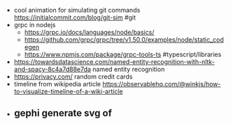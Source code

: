 - cool animation for simulating git commands https://initialcommit.com/blog/git-sim #git
- grpc in nodejs
	- https://grpc.io/docs/languages/node/basics/
	- https://github.com/grpc/grpc/tree/v1.50.0/examples/node/static_codegen
	- https://www.npmjs.com/package/grpc-tools-ts #typescript/libraries
- https://towardsdatascience.com/named-entity-recognition-with-nltk-and-spacy-8c4a7d88e7da named entity recognition
- https://privacy.com/ random credit cards
- timeline from wikipedia article https://observablehq.com/@winkjs/how-to-visualize-timeline-of-a-wiki-article
- gephi generate svg of
	-